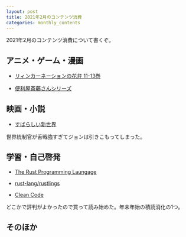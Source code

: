 ```yaml
---
layout: post
title: 2021年2月のコンテンツ消費
categories: monthly_contents
---
```


2021年2月のコンテンツ消費について書くぞ。

## アニメ・ゲーム・漫画

- [リィンカーネーションの花弁 11-13巻](https://amzn.to/3ru8TTx)

- [便利屋斎藤さんシリーズ](https://amzn.to/3rud81E)


## 映画・小説


- [すばらしい新世界](https://amzn.to/3lavsJu)

世界統制官が舌戦強すぎてジョンは引きこもってしまった。

## 学習・自己啓発
- [The Rust Programming Laungage](https://doc.rust-jp.rs/book-ja/title-page.html)


- [rust-lang/rustlings](https://github.com/rust-lang/rustlings)


- [Clean Code](https://amzn.to/3ryiw4x)

どこかで評判がよかったので買って読み始めた。年末年始の積読消化の1つ。


## そのほか
